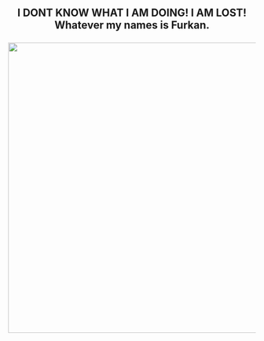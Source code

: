 <h2 align="center">I DONT KNOW WHAT I AM DOING! I AM LOST! Whatever my names is Furkan.</h2>

###

<div align="center">
  <img height="590" src="https://i.imgflip.com/74h6dv.gif"  />
</div>
